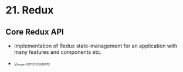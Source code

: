 # 21. Redux

## Core Redux API

*   Implementation of Redux state-management for an application with many features and components etc.

*   <img src="../../../../../../../../../Library/Application%20Support/typora-user-images/image-20211213230429112.png" alt="image-20211213230429112" style="zoom: 50%;" />


